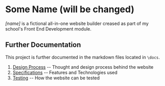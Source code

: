 # Some Name (will be changed)
_[name]_ is a fictional all-in-one website builder creased as part of my school's Front End Development module.

## Further Documentation
This project is further documented in the markdown files located in ```\docs```.
1. [Design Process](./docs/design-process.md) -- Thought and design process behind the website
2. [Specifications](./docs/specifications.md) -- Features and Technologies used
3. [Testing](./docs/testing.md) -- How the website can be tested
